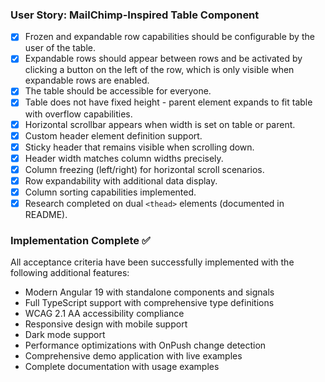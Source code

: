 ### User Story: MailChimp-Inspired Table Component

- [x] Frozen and expandable row capabilities should be configurable by the user of the table.
- [x] Expandable rows should appear between rows and be activated by clicking a button on the left of the row, which is only visible when expandable rows are enabled.
- [x] The table should be accessible for everyone.
- [x] Table does not have fixed height - parent element expands to fit table with overflow capabilities.
- [x] Horizontal scrollbar appears when width is set on table or parent.
- [x] Custom header element definition support.
- [x] Sticky header that remains visible when scrolling down.
- [x] Header width matches column widths precisely.
- [x] Column freezing (left/right) for horizontal scroll scenarios.
- [x] Row expandability with additional data display.
- [x] Column sorting capabilities implemented.
- [x] Research completed on dual `<thead>` elements (documented in README).

### Implementation Complete ✅

All acceptance criteria have been successfully implemented with the following additional features:
- Modern Angular 19 with standalone components and signals
- Full TypeScript support with comprehensive type definitions
- WCAG 2.1 AA accessibility compliance
- Responsive design with mobile support
- Dark mode support
- Performance optimizations with OnPush change detection
- Comprehensive demo application with live examples
- Complete documentation with usage examples